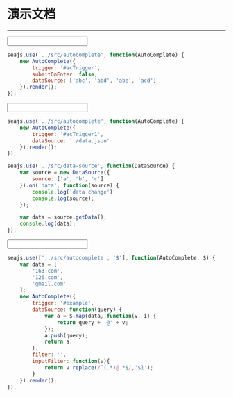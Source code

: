 # 演示文档

----

<style>
.ui-autocomplete{
    border: 1px solid #CCC;
    background:#fff;
    padding: 2px 0;
}
.ui-autocomplete-ctn{
    margin:0;
    padding:0;
}
.ui-autocomplete-item{
    padding: 4px 10px;
    list-style: none;
}
.ui-autocomplete-item-hover{
    background:#0f0;
}
.ui-autocomplete-item-hl {
    background: #ff0;
}
</style>

<script>
seajs.config({
    map: [
        //[/(\d(?:\/dist)?\/[a-z]+)\.js$/, '$1-debug.js']
        //['overlay.js', 'overlay-debug.js'],
        //['templatable.js', 'templatable-debug.js']
    ]
})
</script>

<form name="" action="">
    <input id="acTrigger" type="text" value="" />
</form>

````javascript
seajs.use('../src/autocomplete', function(AutoComplete) {
    new AutoComplete({
        trigger: '#acTrigger',
        submitOnEnter: false,
        dataSource: ['abc', 'abd', 'abe', 'acd']
    }).render();
});
````


<input id="acTrigger1" type="text" value="" />

````javascript
seajs.use('../src/autocomplete', function(AutoComplete) {
    new AutoComplete({
        trigger: '#acTrigger1',
        dataSource: './data.json'
    }).render();
});
````

````javascript
seajs.use('../src/data-source', function(DataSource) {
    var source = new DataSource({
        source: ['a', 'b', 'c']
    }).on('data', function(source) {
        console.log('data change')
        console.log(source);
    });

    var data = source.getData();
    console.log(data);
});
````


<input id="example" type="text" value="" />

````javascript
seajs.use(['../src/autocomplete', '$'], function(AutoComplete, $) {
    var data = [
        '163.com',
        '126.com',
        'gmail.com'
    ];
    new AutoComplete({
        trigger: '#example',
        dataSource: function(query) {
            var a = $.map(data, function(v, i) {
                return query + '@' + v;
            });
            a.push(query);
            return a;
        },
        filter: '',
        inputFilter: function(v){
            return v.replace(/^(.*)@.*$/,'$1');
        }
    }).render();
});
````
